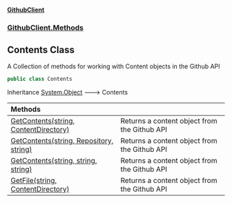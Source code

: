 #### [GithubClient](index.md 'index')
### [GithubClient.Methods](GithubClient.Methods.md 'GithubClient.Methods')

## Contents Class

A Collection of methods for working with Content objects in the Github API

```csharp
public class Contents
```

Inheritance [System.Object](https://docs.microsoft.com/en-us/dotnet/api/System.Object 'System.Object') &#129106; Contents

| Methods | |
| :--- | :--- |
| [GetContents(string, ContentDirectory)](GithubClient.Methods.Contents.GetContents(string,GithubClient.Repositories.ContentDirectory).md 'GithubClient.Methods.Contents.GetContents(string, GithubClient.Repositories.ContentDirectory)') | Returns a content object from the Github API |
| [GetContents(string, Repository, string)](GithubClient.Methods.Contents.GetContents(string,GithubClient.Repositories.Repository,string).md 'GithubClient.Methods.Contents.GetContents(string, GithubClient.Repositories.Repository, string)') | Returns a content object from the Github API |
| [GetContents(string, string, string)](GithubClient.Methods.Contents.GetContents(string,string,string).md 'GithubClient.Methods.Contents.GetContents(string, string, string)') | Returns a content object from the Github API |
| [GetFile(string, ContentDirectory)](GithubClient.Methods.Contents.GetFile(string,GithubClient.Repositories.ContentDirectory).md 'GithubClient.Methods.Contents.GetFile(string, GithubClient.Repositories.ContentDirectory)') | Returns a content object from the Github API |

